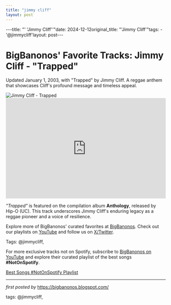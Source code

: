 ```yaml
---
title: "jimmy cliff"
layout: post
---
```

---title: "' 'Jimmy Cliff''"date: 2024-12-12original_title: "'Jimmy Cliff'"tags:  - '@jimmycliff'layout: post---<!-- Post Title --><h1 >BigBanonos' Favorite Tracks: Jimmy Cliff - "Trapped"</h1> <!-- Introductory Text --><p >Updated January 1, 2003, with "Trapped" by Jimmy Cliff. A reggae anthem that showcases Cliff's profound message and timeless appeal.</p> <!-- Featured Image --><div > <img src="https://upload.wikimedia.org/wikipedia/commons/b/b6/Jimmy_Cliff_-_Festival_du_Bout_du_Monde_2012_-_022.jpg" alt="Jimmy Cliff - Trapped" /></div> <!-- YouTube Video Embed --><div > <iframe width="100%" height="315" src="https://www.youtube.com/embed/vCgY4Qpl74Q" title="Jimmy Cliff - 'Trapped'" frameborder="0" allow="accelerometer; autoplay; encrypted-media; gyroscope; picture-in-picture; web-share" referrerpolicy="strict-origin-when-cross-origin" allowfullscreen></iframe></div> <!-- Song Information --><div > <p><em>"Trapped"</em> is featured on the compilation album <strong>Anthology</strong>, released by Hip-O (UC). This track underscores Jimmy Cliff's enduring legacy as a reggae pioneer and a voice of resilience.</p></div> <!-- Footer Links --><div > <p>Explore more of BigBanonos' curated favorites at <a href="https://bigbanonos.blogspot.com/" target="_blank">BigBanonos</a>. Check out our playlists on <a href="https://www.youtube.com/@BigBanonos" target="_blank">YouTube</a> and follow us on <a href="https://x.com/bigbanonos" target="_blank">X/Twitter</a>.</p></div> <!-- Tags --><p >Tags: @jimmycliff,</p><!--Subscribe and Playlist Links--><div>    <p>For more exclusive tracks not on Spotify, subscribe to <a href="https://www.youtube.com/@BigBanonos" target="_blank">BigBanonos on YouTube</a> and explore their curated playlist of the best songs <strong>#NotOnSpotify</strong>.</p>    <p><a href="https://www.youtube.com/playlist?list=PLtuNtuTatqI0kFahUCbtbfenC_ET5O_tr" target="_blank">Best Songs #NotOnSpotify Playlist<br /></a></p></div><hr /><p><em>first posted by</em> <a href="https://bigbanonos.blogspot.com/" rel="noopener" target="_new">https://bigbanonos.blogspot.com/</a></p><p>tags: @jimmycliff,</p>